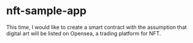 # nft-sample-app
This time, I would like to create a smart contract with the assumption that digital art will be listed on Opensea, a trading platform for NFT.
